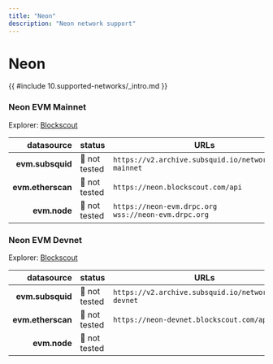 ```yaml
---
title: "Neon"
description: "Neon network support"
---
```


<!-- markdownlint-disable single-h1 heading-increment no-inline-html -->

# Neon

{{ #include 10.supported-networks/_intro.md }}

### Neon EVM Mainnet

Explorer: [Blockscout](https://neon.blockscout.com/)

|        datasource | status        | URLs                                                       |
| -----------------:|:------------- | ---------------------------------------------------------- |
|  **evm.subsquid** | 🤔 not tested | `https://v2.archive.subsquid.io/network/neon-mainnet`      |
| **evm.etherscan** | 🤔 not tested | `https://neon.blockscout.com/api`                          |
|      **evm.node** | 🤔 not tested | `https://neon-evm.drpc.org` <br> `wss://neon-evm.drpc.org` |

### Neon EVM Devnet

Explorer: [Blockscout](https://neon-devnet.blockscout.com/)

|        datasource | status        | URLs                                                 |
| -----------------:|:------------- | ---------------------------------------------------- |
|  **evm.subsquid** | 🤔 not tested | `https://v2.archive.subsquid.io/network/neon-devnet` |
| **evm.etherscan** | 🤔 not tested | `https://neon-devnet.blockscout.com/api`             |
|      **evm.node** | 🤔 not tested |                                                      |
